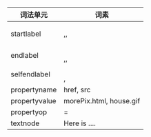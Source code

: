 |词法单元 | 词素|
|--------|------|
| startlabel | <p>,<a>,<b>|
| endlabel | </p>,</a>,</b>|
| selfendlabel | <br>,<img> |
| propertyname | href, src|
| propertyvalue | morePix.html, house.gif|
| propertyop | = |
| textnode | Here is .... |
